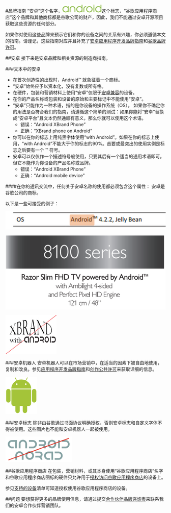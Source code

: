 #品牌指南
“安卓”这个名字，![](images/brandguidelines1.png)这个标志，“谷歌应用程序商店”这个品牌和其他商标都是谷歌公司的财产，因此，我们不能通过安卓开源项目获取这些资源的任何部分。

如果你对使用这些品牌来预示它们和你的设备之间的关系有兴趣，你必须遵循本文的指南。请谨记，这些指南对应并且补充了[安卓应用程序开发品牌指南](http://developer.android.com/distribute/tools/promote/brand.html)和[谷歌品牌许可](https://www.google.com/permissions/)。

##安卓
接下来是安卓品牌和相关资源的制造商指南。

###文本中的安卓
- 在首次创造性的出现时，Android™ 就象征着一个商标。
- “安卓”始终应予以资本化，没有复数或所有格。
- 在硬件，包装和营销材料上使用“安卓”仅限于[安卓兼容](https://source.android.com/compatibility/index.html)的设备。
- 在你的产品名称或包装和设备的原始和主要标记中不能使用“安卓”。
- “安卓”只能作为一种术语，指的是你设备的操作系统（OS）。 如果你不确定你的用法是否符合我们的指南，请遵循这个简单的测试：如果你能将“安卓”替换成“安卓平台”且文本仍然通顺有意义，那么你就可以使用这个术语。
	- 错误：“Android XBrand Phone”
	- 正确：“XBrand phone on Android”  
- 你可以在你的标志上用纯黑字体使用“with Android”。如果在你的标志上使用，“with Android”不能大于你的标志的90%。首要或最突出的使用实例是标志之后要有一个 ™ 符号。
- 安卓可以仅仅作一个描述符号般使用，只要其后有一个适当的通用术语即可。但它不能作为你设备的产品名称或品牌。
	- 错误：“Android XBrand Phone”
	- 正确：“Android mobile device”

####在你的通讯交流中，任何关于安卓名称的使用都必须包含这个属性：
安卓是谷歌公司的商标。

以下是一些可接受的例子：
 
![](/images/brandguidelines2.png)

![](/images/brandguidelines3.png)

![](/images/brandguidelines4.png)

###安卓机器人
安卓机器人可以在市场营销中，在适当的因素下被自由地使用，复制和改良。参见[应用程序开发品牌指南](http://http://developer.android.com/distribute/tools/promote/brand.html)和[创作公共许可](https://creativecommons.org/licenses/by/3.0/)来获取详细的信息。

![](/images/brandguidelines5.png)

###安卓标志
除非由谷歌通过书面协议明确授权，否则安卓标志和自定义字体不得被使用。这些图片也不能和安卓机器人一起被使用。

![](/images/brandguidelines6.png)

##谷歌应用程序商店
在包装，营销材料，或其本身使用“谷歌应用程序商店”名字和谷歌应用程序商店图标的硬件只允许用于[授权访问谷歌应用程序商店](https://source.android.com/source/faqs.html#if-my-device-is-compatible-does-it-automatically-have-access-to-google-play-and-branding)的设备上。

参见[支持的设备](https://support.google.com/googleplay/answer/1727131)清单可知道授权使用谷歌应用程序商店的设备。

##问题
要想获得更多的品牌使用信息，请通过提交[合作伙伴品牌咨询表](https://support.google.com/googleplay/answer/1727131)来联系我们的安卓合作伙伴营销团队。